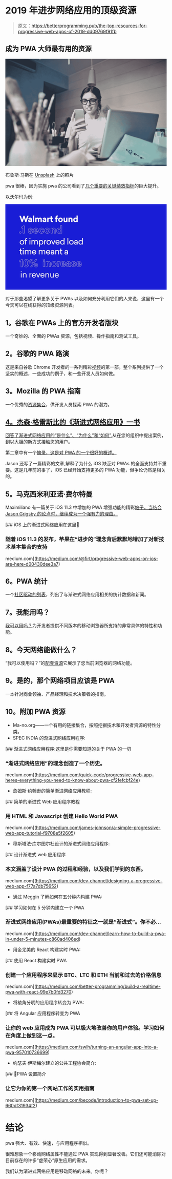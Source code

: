# 2019 年进步网络应用的顶级资源

> 原文：<https://betterprogramming.pub/the-top-resources-for-progressive-web-apps-of-2019-dd09769f91fb>

## 成为 PWA 大师最有用的资源

![](img/596799a178d83381c10c434307d84e55.png)

布鲁斯·马斯在 [Unsplash](https://unsplash.com?utm_source=medium&utm_medium=referral) 上的照片

pwa 很棒，因为实施 pwa 的公司看到了[几个重要的关键绩效指标](https://ymedialabs.com/progressive-web-apps)的巨大提升。

以沃尔玛为例:

![](img/d8dda426f2fa82a2ec1dd94a4e315329.png)

对于那些渴望了解更多关于 PWAs 以及如何充分利用它们的人来说，这里有一个今天可以在线获得的顶级资源列表。

## **1。谷歌在 PWAs 上的官方开发者版块**

一个奇妙的、全面的 PWAs 资源，包括视频、操作指南和测试工具。

## **2。谷歌的 PWA 路演**

这是来自谷歌 Chrome 开发者的一系列精彩[视频](https://www.youtube.com/watch?v=z2JgN6Ae-Bo)的第一部。整个系列提供了一个坚实的概述，一些成功的例子，和一些开发人员如何做。

## **3。Mozilla 的 PWA 指南**

一个优秀的[资源集合](http://alistapart.com/article/yes-that-web-project-should-be-a-pwa/)，供开发人员探索 PWA 的潜力。

## [**4。杰森·格雷斯比的《渐进式网络应用》一书**](https://abookapart.com/products/progressive-web-apps)

[回答了渐进式网络应用的“是什么”、“为什么”和“如何”](https://abookapart.com/products/progressive-web-apps),从在您的组织中提出案例，到以大胆的新方式接触您的用户。

第二章中有一个[摘录，这是对 PWA 的一个很好的概述。](https://alistapart.com/article/progressive-web-apps-excerpt/)

Jason 还写了一篇精彩的文章,解释了为什么 iOS 缺乏对 PWAs 的全面支持并不重要。这是几年前的事了，iOS 已经开始支持更多的 PWA 功能，但争论仍然是相关的。

## **5。马克西米利亚诺·费尔特曼**

Maximiliano 有一篇关于 iOS 11.3 中增加的 PWA 增强功能的精彩[帖子，当结合 Jason Grigsby 的论点时，继续成为一个强有力的理由。](https://medium.com/@firt/progressive-web-apps-on-ios-are-here-d00430dee3a7)

[](https://medium.com/@firt/progressive-web-apps-on-ios-are-here-d00430dee3a7) [## iOS 上的渐进式网络应用在这里🚀

### 随着 iOS 11.3 的发布，苹果在“进步的”理念背后默默地增加了对新技术基本集合的支持

medium.com](https://medium.com/@firt/progressive-web-apps-on-ios-are-here-d00430dee3a7) 

## **6。PWA 统计**

一个[社区驱动的列表](https://www.pwastats.com/)，列出了与渐进式网络应用相关的统计数据和新闻。

## **7。我能用吗？**

[我可以用吗？](https://caniuse.com/)为开发者提供不同版本的移动浏览器所支持的非常具体的特性和功能。

## **8。今天网络能做什么？**

“我可以使用吗？”的[配套资源](https://whatwebcando.today/)它展示了您当前浏览器的网络功能。

## **9。是的，那个网络项目应该是 PWA**

一本针对商业领袖、产品经理和技术决策者的指南。

## **10。附加 PWA 资源**

*   Ma-no.org——一个有用的链接集合，按照挖掘技术和开发者资源的特性分类。
*   SPEC INDIA 的渐进式网络应用程序:

[](https://medium.com/quick-code/progressive-web-app-heres-everything-you-need-to-know-about-pwa-cf2fefcbf24e) [## 渐进式网络应用程序:这里是你需要知道的关于 PWA 的一切

### “渐进式网络应用”的理念创造了一个历史。

medium.com](https://medium.com/quick-code/progressive-web-app-heres-everything-you-need-to-know-about-pwa-cf2fefcbf24e) 

*   詹姆斯·约翰逊的简单渐进网络应用教程:

[](https://medium.com/james-johnson/a-simple-progressive-web-app-tutorial-f9708e5f2605) [## 简单的渐进式 Web 应用程序教程

### 用 HTML 和 Javascript 创建 Hello World PWA

medium.com](https://medium.com/james-johnson/a-simple-progressive-web-app-tutorial-f9708e5f2605) 

*   穆斯塔法·库尔图尔杜设计的渐进式网络应用程序:

[](https://medium.com/dev-channel/designing-a-progressive-web-app-f77a7db75652) [## 设计渐进式 web 应用程序

### 本文涵盖了设计 PWA 的过程和经验，以及我们学到的东西。

medium.com](https://medium.com/dev-channel/designing-a-progressive-web-app-f77a7db75652) 

*   通过 Meggin 了解如何在五分钟内构建 PWA:

[](https://medium.com/dev-channel/learn-how-to-build-a-pwa-in-under-5-minutes-c860ad406ed) [## 学习如何在 5 分钟内建立一个 PWA

### 渐进式网络应用(PWAs)最重要的特征之一就是“渐进式”。你不必…

medium.com](https://medium.com/dev-channel/learn-how-to-build-a-pwa-in-under-5-minutes-c860ad406ed) 

*   用金尤美的 React 构建实时 PWA:

[](https://medium.com/better-programming/build-a-realtime-pwa-with-react-99e7b0fd3270) [## 使用 React 构建实时 PWA

### 创建一个应用程序来显示 BTC、LTC 和 ETH 当前和过去的价格信息

medium.com](https://medium.com/better-programming/build-a-realtime-pwa-with-react-99e7b0fd3270) 

*   将棱角分明的应用程序转变为 PWA:

[](https://medium.com/swlh/turning-an-angular-app-into-a-pwa-957010736699) [## 将 Angular 应用程序转变为 PWA

### 让你的 web 应用成为 PWA 可以极大地改善你的用户体验。学习如何在角度上做到这一点。

medium.com](https://medium.com/swlh/turning-an-angular-app-into-a-pwa-957010736699) 

*   约瑟夫·伊斯梅尔建立的公共工程协会简介:

[](https://medium.com/becode/introduction-to-pwa-set-up-660df31934f2) [## 📃PWA 设置简介

### 让它为你的第一个网站工作的实用指南

medium.com](https://medium.com/becode/introduction-to-pwa-set-up-660df31934f2) 

# 结论

pwa 强大、有效、快速，与应用程序相似。

很难想象一个移动网络属性不能通过 PWA 实现得到显著改善。它们还可能消除对目前存在的许多“虚荣心”原生应用的需求。

我们认为渐进式网络应用是移动网络的未来。你呢？
